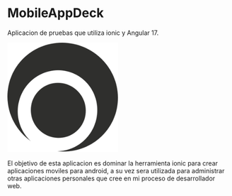 # MobileAppDeck
Aplicacion de pruebas que utiliza ionic y Angular 17.

<img src="src/assets/imgs/logoAppAnimated.svg" width="250">

El objetivo de esta aplicacion es dominar la herramienta ionic para crear aplicaciones moviles para android, a su vez sera utilizada para administrar otras aplicaciones personales que cree en mi proceso de desarrollador web.

